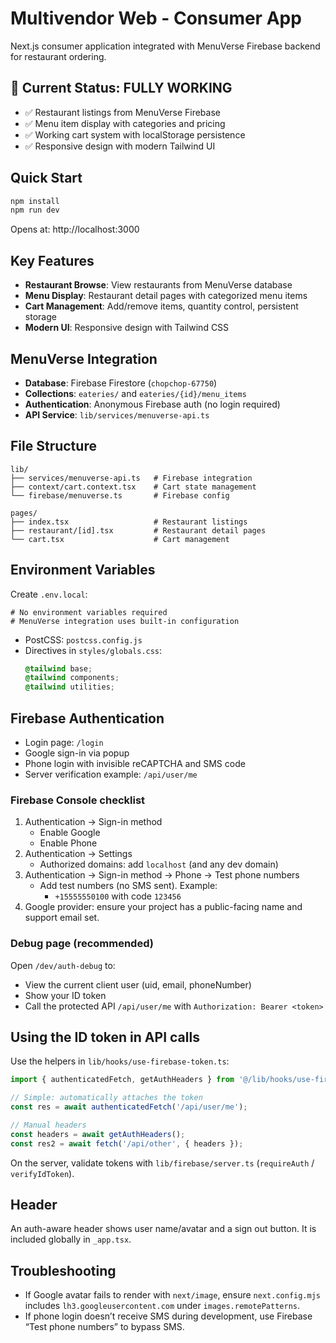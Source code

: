 # Multivendor Web - Consumer App

Next.js consumer application integrated with MenuVerse Firebase backend for restaurant ordering.

## 🚀 Current Status: FULLY WORKING
- ✅ Restaurant listings from MenuVerse Firebase
- ✅ Menu item display with categories and pricing
- ✅ Working cart system with localStorage persistence
- ✅ Responsive design with modern Tailwind UI

## Quick Start
```bash
npm install
npm run dev
```
Opens at: http://localhost:3000

## Key Features
- **Restaurant Browse**: View restaurants from MenuVerse database
- **Menu Display**: Restaurant detail pages with categorized menu items
- **Cart Management**: Add/remove items, quantity control, persistent storage
- **Modern UI**: Responsive design with Tailwind CSS

## MenuVerse Integration
- **Database**: Firebase Firestore (`chopchop-67750`)
- **Collections**: `eateries/` and `eateries/{id}/menu_items`
- **Authentication**: Anonymous Firebase auth (no login required)
- **API Service**: `lib/services/menuverse-api.ts`

## File Structure
```
lib/
├── services/menuverse-api.ts   # Firebase integration
├── context/cart.context.tsx    # Cart state management
└── firebase/menuverse.ts       # Firebase config

pages/
├── index.tsx                   # Restaurant listings
├── restaurant/[id].tsx         # Restaurant detail pages
└── cart.tsx                    # Cart management
```

## Environment Variables
Create `.env.local`:
```
# No environment variables required
# MenuVerse integration uses built-in configuration
```
- PostCSS: `postcss.config.js`
- Directives in `styles/globals.css`:
	```css
	@tailwind base;
	@tailwind components;
	@tailwind utilities;
	```

## Firebase Authentication
- Login page: `/login`
- Google sign-in via popup
- Phone login with invisible reCAPTCHA and SMS code
- Server verification example: `/api/user/me`

### Firebase Console checklist
1. Authentication → Sign-in method
	 - Enable Google
	 - Enable Phone
2. Authentication → Settings
	 - Authorized domains: add `localhost` (and any dev domain)
3. Authentication → Sign-in method → Phone → Test phone numbers
	 - Add test numbers (no SMS sent). Example:
		 - `+15555550100` with code `123456`
4. Google provider: ensure your project has a public-facing name and support email set.

### Debug page (recommended)
Open `/dev/auth-debug` to:
- View the current client user (uid, email, phoneNumber)
- Show your ID token
- Call the protected API `/api/user/me` with `Authorization: Bearer <token>`

## Using the ID token in API calls
Use the helpers in `lib/hooks/use-firebase-token.ts`:

```ts
import { authenticatedFetch, getAuthHeaders } from '@/lib/hooks/use-firebase-token';

// Simple: automatically attaches the token
const res = await authenticatedFetch('/api/user/me');

// Manual headers
const headers = await getAuthHeaders();
const res2 = await fetch('/api/other', { headers });
```

On the server, validate tokens with `lib/firebase/server.ts` (`requireAuth` / `verifyIdToken`).

## Header
An auth-aware header shows user name/avatar and a sign out button. It is included globally in `_app.tsx`.

## Troubleshooting
- If Google avatar fails to render with `next/image`, ensure `next.config.mjs` includes
	`lh3.googleusercontent.com` under `images.remotePatterns`.
- If phone login doesn’t receive SMS during development, use Firebase “Test phone numbers” to bypass SMS.
